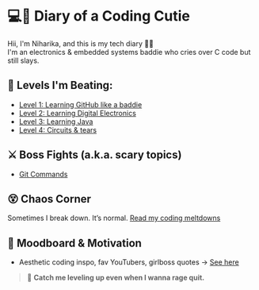 # 💻🩷 Diary of a Coding Cutie

Hii, I'm Niharika, and this is my tech diary 🧠🌸  
I'm an electronics & embedded systems baddie who cries over C code but still slays.

## 🌟 Levels I'm Beating:
- [Level 1: Learning GitHub like a baddie](levels/level-1-getting-started.md)
- [Level 2: Learning Digital Electronics](levels/level-2-digital-electronics.md)
- [Level 3: Learning Java](levels/level-3-java.md)
- [Level 4: Circuits & tears](levels/level-4-electronics.md)

## ⚔️ Boss Fights (a.k.a. scary topics)
- [Git Commands](levels/boss-fight-1-git.md)

## 😵 Chaos Corner
Sometimes I break down. It’s normal. [Read my coding meltdowns](chaos-corner/meltdowns.md)

## 📸 Moodboard & Motivation
- Aesthetic coding inspo, fav YouTubers, girlboss quotes → [See here](moodboard/inspo-links.md)

> 🌈 **Catch me leveling up even when I wanna rage quit.**
